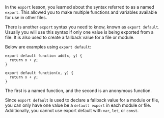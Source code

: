 In the `export` lesson, you learned about the syntax referred to as a named `export`. This allowed you to make multiple functions and
variables available for use in other files.

There is another `export` syntax you need to know, known as `export default`. Usually you will use this syntax if only one value is
being exported from a file. It is also used to create a fallback value for a file or module.

Below are examples using `export default`:

```
export default function add(x, y) {
  return x + y;
}

export default function(x, y) {
  return x + y;
}
```

The first is a named function, and the second is an anonymous function.

Since `export default` is used to declare a fallback value for a module or file, you can only have one value be a `default export` in
each module or file. Additionally, you cannot use export default with `var`, `let`, or `const`.